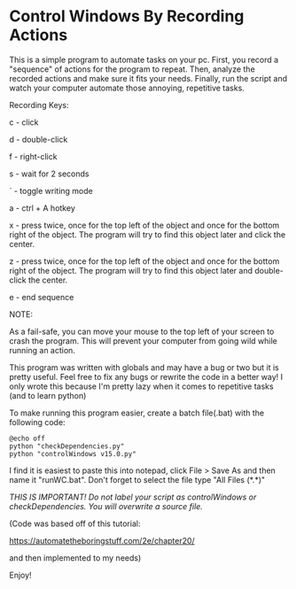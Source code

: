 # Control Windows By Recording Actions
This is a simple program to automate tasks on your pc.
First, you record a "sequence" of actions for the program to repeat.
Then, analyze the recorded actions and make sure it fits your needs.
Finally, run the script and watch your computer automate those annoying,
repetitive tasks.

Recording Keys:

c - click

d - double-click

f - right-click

s - wait for 2 seconds

` - toggle writing mode

a - ctrl + A hotkey

x - press twice, once for the top left of the object and once for the bottom right of the object. The program will try to
find this object later and click the center.

z - press twice, once for the top left of the object and once for the bottom right of the object. The program will try to
find this object later and double-click the center.

e - end sequence

NOTE:

As a fail-safe, you can move your mouse to the top left of your screen to crash the program.
This will prevent your computer from going wild while running an action.

This program was written with globals and may have a bug or two but it is
pretty useful. Feel free to fix any bugs or rewrite the code in a better
way! I only wrote this because I'm pretty lazy when it comes to repetitive tasks (and to learn python)

To make running this program easier, create a batch file(.bat) with the following code:

    @echo off
    python "checkDependencies.py"
    python "controlWindows v15.0.py"
    
I find it is easiest to paste this into notepad, click File > Save As
and then name it "runWC.bat". Don't forget to select the file type "All Files (\*.*)"

*THIS IS IMPORTANT! Do not label your script as controlWindows or checkDependencies. You will overwrite a source file.*

(Code was based off of this tutorial:

https://automatetheboringstuff.com/2e/chapter20/

and then implemented to my needs)

Enjoy!
